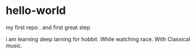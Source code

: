 # hello-world
my first repo . and first great step 

i am learning deep larning for hobbit .While watching race.
With Classical music.
